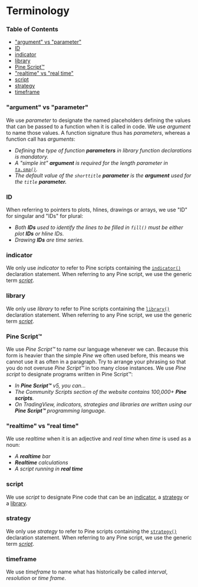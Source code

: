 # Terminology



### Table of Contents

- ["argument" vs "parameter"](#argument-vs-parameter)
- [ID](#id)
- [indicator](#indicator)
- [library](#library)
- [Pine Script™](#pine-script)
- ["realtime" vs "real time"](#realtime-vs-real-time)
- [script](#script)
- [strategy](#strategy)
- [timeframe](#timeframe)



### "argument" vs "parameter"
We use *parameter* to designate the named placeholders defining the values that can be passed to a function when it is called in code. We use *argument* to name those values. A function signature thus has *parameters*, whereas a function call has *arguments*: 
- *Defining the type of function **parameters** in library function declarations is mandatory.*
- *A "simple int" **argument** is required for the length parameter in [``ta.sma()``](https://www.tradingview.com/pine-script-reference/v5/#fun_ta{dot}sma).*
- *The default value of the `shorttitle` **parameter** is the **argument** used for the `title` **parameter.***

### ID
When referring to pointers to plots, hlines, drawings or arrays, we use "ID" for singular and "IDs" for plural:
- *Both **IDs** used to identify the lines to be filled in ``fill()`` must be either plot **IDs** or hline IDs.*
- *Drawing **IDs** are time series.*

### indicator
We only use *indicator* to refer to Pine scripts containing the [``indicator()``](https://www.tradingview.com/pine-script-reference/v5/#fun_indicator) declaration statement. When referring to any Pine script, we use the generic term [*script*](#script).

### library
We only use *library* to refer to Pine scripts containing the [``library()``](https://www.tradingview.com/pine-script-reference/v5/#fun_library) declaration statement. When referring to any Pine script, we use the generic term [*script*](#script).

### Pine Script™
We use *Pine Script™* to name our language whenever we can. Because this form is heavier than the simple *Pine* we often used before, this means we cannot use it as often in a paragraph. Try to arrange your phrasing so that you do not overuse *Pine Script™* in too many close instances. We use *Pine script* to designate programs written in Pine Script™:
- *In **Pine Script™** v5, you can...*
- *The Community Scripts section of the website contains 100,000+ **Pine scripts**.*
- *On TradingView, indicators, strategies and libraries are written using our **Pine Script™** programming language.*

### "realtime" vs "real time"
We use *realtime* when it is an adjective and *real time* when *time* is used as a noun:
- *A **realtime** bar*
- ***Realtime** calculations*
- *A script running in **real time***

### script
We use *script* to designate Pine code that can be an [indicator](#indicator), a [strategy](#strategy) or a [library](#library).

### strategy
We only use *strategy* to refer to Pine scripts containing the [``strategy()``](https://www.tradingview.com/pine-script-reference/v5/#fun_strategy) declaration statement. When referring to any Pine script, we use the generic term [*script*](#script).

### timeframe
We use *timeframe* to name what has historically be called *interval*, *resolution* or *time frame*.
